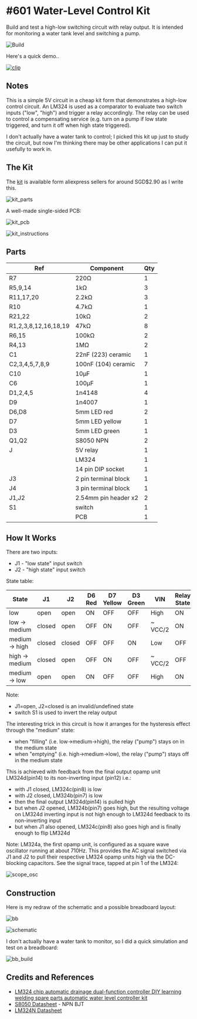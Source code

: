 # #601 Water-Level Control Kit

Build and test a high-low switching circuit with relay output. It is intended for monitoring a water tank level and switching a pump.

![Build](./assets/WaterLevelControlKit_build.jpg?raw=true)

Here's a quick demo..

[![clip](https://img.youtube.com/vi/j3tgy-CU2bo/0.jpg)](https://www.youtube.com/watch?v=j3tgy-CU2bo)

## Notes

This is a simple 5V circuit in a cheap kit form that demonstrates a high-low control circuit.
An LM324 is used as a comparator to evaluate two switch inputs ("low", "high") and trigger a relay accordingly.
The relay can be used to control a compensating service (e.g. turn on a pump if low state triggered, and turn it off when high state triggered).

I don't actually have a water tank to control; I picked this kit up just to study the circuit,
but now I'm thinking there may be other applications I can put it usefully to work in.

## The Kit

The [kit](https://www.aliexpress.com/item/1005003449634082.html) is available form aliexpress sellers for around SGD$2.90 as I write this.

![kit_parts](./assets/kit_parts.jpg?raw=true)

A well-made single-sided PCB:

![kit_pcb](./assets/kit_pcb.jpg?raw=true)

![kit_instructions](./assets/kit_instructions.jpg?raw=true)

## Parts

| Ref                  | Component            | Qty |
|----------------------|----------------------|-----|
| R7                   | 220Ω                 |  1  |
| R5,9,14              | 1kΩ                  |  3  |
| R11,17,20            | 2.2kΩ                |  3  |
| R10                  | 4.7kΩ                |  1  |
| R21,22               | 10kΩ                 |  2  |
| R1,2,3,8,12,16,18,19 | 47kΩ                 |  8  |
| R6,15                | 100kΩ                |  2  |
| R4,13                | 1MΩ                  |  2  |
| C1                   | 22nF (223) ceramic   |  1  |
| C2,3,4,5,7,8,9       | 100nF (104) ceramic  |  7  |
| C10                  | 10µF                 |  1  |
| C6                   | 100µF                |  1  |
| D1,2,4,5             | 1n4148               |  4  |
| D9                   | 1n4007               |  1  |
| D6,D8                | 5mm LED red          |  2  |
| D7                   | 5mm LED yellow       |  1  |
| D3                   | 5mm LED green        |  1  |
| Q1,Q2                | S8050 NPN            |  2  |
| J                    | 5V relay             |  1  |
|                      | LM324                |  1  |
|                      | 14 pin DIP socket    |  1  |
| J3                   | 2 pin terminal block |  1  |
| J4                   | 3 pin terminal block |  1  |
| J1,J2                | 2.54mm pin header x2 |  2  |
| S1                   | switch               |  1  |
|                      | PCB                  |  1  |

## How It Works

There are two inputs:

* J1 - "low state" input switch
* J2 - "high state" input switch

State table:

| State          | J1     | J2     | D6 Red | D7 Yellow | D3 Green | VIN | Relay State |
|----------------|--------|--------|--------|-----------|----------|-----|--------------|
| low            | open   | open   | ON     | OFF       | OFF      | High    | ON  |
| low -> medium  | closed | open   | OFF    | ON        | OFF      | ~ VCC/2 | ON  |
| medium -> high | closed | closed | OFF    | OFF       | ON       | Low     | OFF |
| high -> medium | closed | open   | OFF    | ON        | OFF      | ~ VCC/2 | OFF |
| medium -> low  | open   | open   | ON     | OFF       | OFF      | High    | ON  |

Note:

* J1=open, J2=closed is an invalid/undefined state
* switch S1 is used to invert the relay output

The interesting trick in this circuit is how it arranges for the hysteresis effect through the "medium" state:

* when "filling" (i.e. low->medium->high), the relay ("pump") stays on in the medium state
* when "emptying" (i.e. high->medium->low), the relay ("pump") stays off in the medium state

This is achieved with feedback from the final output opamp unit LM324d(pin14) to its non-inverting input (pin12) i.e.:

* with J1 closed, LM324c(pin8) is low
* with J2 closed, LM324b(pin7) is low
* then the final output LM324d(pin14) is pulled high
* but when J2 opened, LM324b(pin7) goes high, but the resulting voltage on LM324d inverting input is not high enough to LM324d feedback to its non-inverting input
* but when J1 also opened, LM324c(pin8) also goes high and is finally enough to flip LM324d

Note: LM324a, the first opamp unit, is configured as a square wave oscillator running at about 710Hz.
This provides the AC signal switched via J1 and J2 to pull their respective LM324 opamp units high
via the DC-blocking capacitors. See the signal trace, tapped at pin 1 of the LM324:

![scope_osc](./assets/scope_osc.gif?raw=true)

## Construction

Here is my redraw of the schematic and a possible breadboard layout:

![bb](./assets/WaterLevelControlKit_bb.jpg?raw=true)

![schematic](./assets/WaterLevelControlKit_schematic.jpg?raw=true)

I don't actually have a water tank to monitor, so I did a quick simulation and test on a breadboard:

![bb_build](./assets/WaterLevelControlKit_bb_build.jpg?raw=true)

## Credits and References

* [LM324 chip automatic drainage dual-function controller DIY learning welding spare parts automatic water level controller kit](https://www.aliexpress.com/item/1005003449634082.html)
* [S8050 Datasheet](http://electronics.se-ed.com/magic/s8050.pdf) - NPN BJT
* [LM324N Datasheet](https://www.futurlec.com/Linear/LM324N.shtml)
